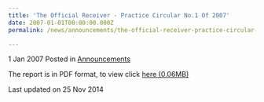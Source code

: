 ```yaml
---
title: 'The Official Receiver - Practice Circular No.1 Of 2007'
date: 2007-01-01T00:00:00.000Z
permalink: /news/announcements/the-official-receiver-practice-circular-no-1-of-2007/

---
```



1 Jan 2007 Posted in [Announcements](/news/announcements)

The report is in PDF format, to view click [here (0.06MB)](/files/news/announcements/2007/01/linkclicka9e5.pdf)

<p class="right-side-updated">Last updated on 25 Nov 2014</p> 
